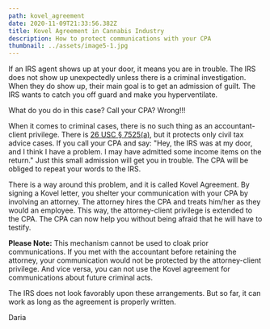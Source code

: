 ```yaml
---
path: kovel_agreement
date: 2020-11-09T21:33:56.382Z
title: Kovel Agreement in Cannabis Industry
description: How to protect communications with your CPA
thumbnail: ../assets/image5-1.jpg
---
```

If an IRS agent shows up at your door, it means you are in trouble. The IRS does not show up unexpectedly unless there is a criminal investigation. When they do show up, their main goal is to get an admission of guilt. The IRS wants to catch you off guard and make you hyperventilate.

What do you do in this case? Call your CPA? Wrong!!!

When it comes to criminal cases, there is no such thing as an accountant-client privilege. There is [26 USC § 7525(a)](https://www.law.cornell.edu/uscode/text/26/7525), but it protects only civil tax advice cases. If you call your CPA and say: "Hey, the IRS was at my door, and I think I have a problem. I may have admitted some income items on the return." Just this small admission will get you in trouble. The CPA will be obliged to repeat your words to the IRS.

There is a way around this problem, and it is called Kovel Agreement. By signing a Kovel letter, you shelter your communication with your CPA by involving an attorney. The attorney hires the CPA and treats him/her as they would an employee. This way, the attorney-client privilege is extended to the CPA. The CPA can now help you without being afraid that he will have to testify.

**Please Note:** This mechanism cannot be used to cloak prior communications. If you met with the accountant before retaining the attorney, your communication would not be protected by the attorney-client privilege. And vice versa, you can not use the Kovel agreement for communications about future criminal acts.

The IRS does not look favorably upon these arrangements. But so far, it can work as long as the agreement is properly written.



Daria
